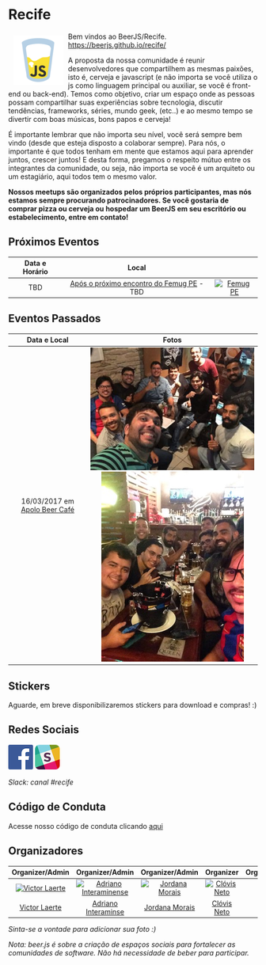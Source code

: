 # Recife 

<img src="/docs/img/icon-beerjs.png" align="left" hspace="10" vspace="6" width="20%">

Bem vindos ao BeerJS/Recife. https://beerjs.github.io/recife/

A proposta da nossa comunidade é reunir desenvolvedores que compartilhem as mesmas paixões, isto é, cerveja e javascript (e não importa se você utiliza o js como linguagem principal ou auxiliar, se você é front-end ou back-end). Temos como objetivo, criar um espaço onde as pessoas possam compartilhar suas experiências sobre tecnologia, discutir tendências, frameworks, séries, mundo geek, (etc..) e ao mesmo tempo se divertir com boas músicas, bons papos e cerveja!

É importante lembrar que não importa seu nível, você será sempre bem vindo (desde que esteja disposto a colaborar sempre). Para nós, o importante é que todos tenham em mente que estamos aqui para aprender juntos, crescer juntos! E desta forma, pregamos o respeito mútuo entre os integrantes da comunidade, ou seja, não importa se você é um arquiteto ou um estagiário, aqui todos tem o mesmo valor.

<b>Nossos meetups são organizados pelos próprios participantes, mas nós estamos sempre procurando patrocinadores. Se você gostaria de comprar pizza ou cerveja ou hospedar um BeerJS em seu escritório ou estabelecimento, entre em contato!</b>

## Próximos Eventos

| Data e Horário | Local |  |
|:-:|:-:|:-:|
| TBD | [Após o próximo encontro do Femug PE](https://www.meetup.com/pt-BR/FEMUGPE-Recife/) - TBD | [![Femug PE](https://geeknightrecife.github.io/img/organizers/femug-pe.png)](https://www.meetup.com/pt-BR/FEMUGPE-Recife/)

## Eventos Passados
| Data e Local | Fotos |
|:-:|:-:|
| 16/03/2017 em [Apolo Beer Café](https://www.facebook.com/apolobeercafe) | [![Apolo Beer Café](/docs/img/events/beerjsrecife1.jpeg)](/docs/img/events/beerjsrecife1.jpeg) [![Apolo Beer Café](/docs/img/events/beerjsrecife2.JPG)](/docs/img/events/beerjsrecife2.JPG)

## Stickers
Aguarde, em breve disponibilizaremos stickers para download e compras! :)

## Redes Sociais
[![Facebook](/docs/img/icon-facebook.png)](https://www.facebook.com/beerjsrecife/) [![Slack](/docs/img/icon-slack.png)](https://beerjs-slack-invite.herokuapp.com/)

<i>Slack: canal #recife</i>

## Código de Conduta
Acesse nosso código de conduta clicando [aqui](https://github.com/beerjs/recife/blob/master/Citizen%20Code%20of%20Conduct)

## Organizadores

| Organizer/Admin | Organizer/Admin | Organizer/Admin | Organizer | Organizer | Organizer |
|:-:|:-:|:-:|:-:|:-:|:-:|
| [![Victor Laerte](https://avatars0.githubusercontent.com/u/7623098?s=70)](https://github.com/victorlaerte) | [![Adriano Interaminense](https://avatars2.githubusercontent.com/u/12699849?s=70)](https://github.com/interaminense) | [![Jordana Morais](https://avatars1.githubusercontent.com/u/14336252?s=70)](https://github.com/jordanamorais) | [![Clóvis Neto](https://avatars1.githubusercontent.com/u/4555665?s=70)](https://github.com/clovisdasilvaneto) |
| [Victor Laerte](http://www.victorlaerte.com) | [Adriano Interaminse](https://github.com/interaminense) | [Jordana Morais](https://github.com/jordanamorais) | [Clóvis Neto](https://github.com/clovisdasilvaneto) |

<i>Sinta-se a vontade para adicionar sua foto :) </i>

<i>Nota: beer.js é sobre a criação de espaços sociais para fortalecer as comunidades de software. Não há necessidade de beber para participar.</i>
